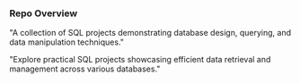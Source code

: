 ### Repo Overview

   "A collection of SQL projects demonstrating database design, querying, and data manipulation techniques."

   "Explore practical SQL projects showcasing efficient data retrieval and management across various databases."

